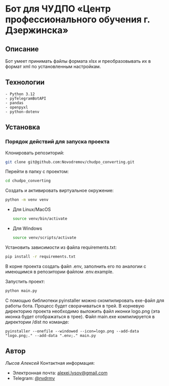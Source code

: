 # Бот для ЧУДПО «Центр профессионального обучения г. Дзержинска»

## Описание

Бот умеет принимать файлы формата xlsx и преобразовывать их в формат xml по установленным настройкам.

## Технологии
```
- Python 3.12
- pyTelegramBotAPI
- pandas
- openpyxl
- python-dotenv
```

## Установка

### Порядок действий для запуска проекта

Клонировать репозиторий:
```bash
git clone git@github.com:Novodremov/chudpo_converting.git
```

Перейти в папку с проектом:
```bash
cd chudpo_converting
```

Создать и активировать виртуальное окружение:
```bash
python -m venv venv
```

* Для Linux/MacOS
    ```bash
    source venv/bin/activate
    ```

* Для Windows
    ```bash
    source venv/scripts/activate
    ```

Установить зависимости из файла requirements.txt:
```bash
pip install -r requirements.txt
```

В корне проекта создать файл .env, заполнить его по аналогии с имеющимся в репозитории файлом .env.example.

Запустить проект:
```bash
python main.py
```

С помощью библиотеки pyinstaller можно скомпилировать exe-файл для работы бота. Процесс будет сворачиваться в трей. В корневую директорию проекта необходимо выложить файл иконки logo.png (эта иконка будет отображаться в трее). Файл main.exe компилируется в директории /dist по команде:
```
pyinstaller --onefile --windowed --icon=logo.png --add-data "logo.png;." --add-data ".env;." main.py
```


## Автор
*Лысов Алексей*
Контактная информация: 
- Электронная почта: [alexei.lysov@gmail.com](mailto:alexei.lysov@gmail.com)
- Telegram: [@nvdrmv](https://t.me/nvdrmv)
